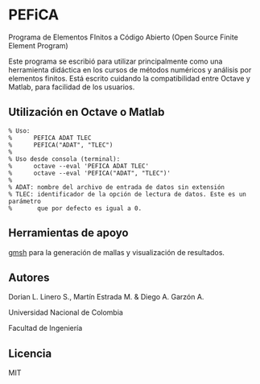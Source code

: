 # PEFiCA

Programa de Elementos FInitos a Código Abierto (Open Source Finite Element Program) 

Este programa se escribió para utilizar principalmente como una herramienta didáctica en los cursos de métodos numéricos y análisis por elementos finitos. Está escrito cuidando la compatibilidad entre Octave y Matlab, para facilidad de los usuarios.

## Utilización en Octave o Matlab

```
% Uso: 
%      PEFICA ADAT TLEC 
%      PEFICA("ADAT", "TLEC")
%
% Uso desde consola (terminal):
%      octave --eval 'PEFICA ADAT TLEC'
%      octave --eval 'PEFICA("ADAT", "TLEC")'
%
% ADAT: nombre del archivo de entrada de datos sin extensión
% TLEC: identificador de la opción de lectura de datos. Este es un parámetro
%       que por defecto es igual a 0.
```

## Herramientas de apoyo

[gmsh](http://gmsh.info/) para la generación de mallas y visualización de resultados.

## Autores

Dorian L. Linero S., Martín Estrada M. & Diego A. Garzón A.

Universidad Nacional de Colombia

Facultad de Ingeniería

## Licencia

MIT
